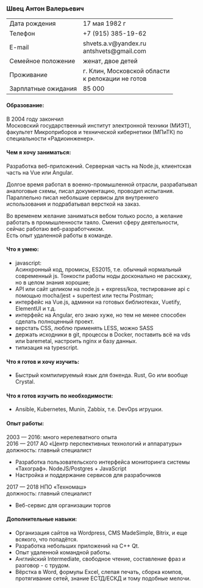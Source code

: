 ### Швец Антон Валерьевич
<table>
  <tr>
    <td>Дата рождения</td>
    <td>17 мая 1982 г</td>
  </tr>
  <tr>
    <td>Телефон</td>
    <td>+7 (915) 385-19-62</td>
  </tr>
  <tr>
    <td>E-mail</td>
    <td>shvets.a.v@yandex.ru<br>antshvets@gmail.com</td>
  </tr>
  <tr>
    <td>Семейное положение</td>
    <td>женат, двое детей</td>
  </tr>
  <tr>
    <td>Проживание</td>
    <td>г. Клин, Московской области<br> к релокации не готов</td>
  </tr>
  <tr>
    <td>Зарплатные ожидания</td>
    <td>85 000</td>
  </tr>
</table>

#### Образование:
В 2004 году закончил<br>
Московский государственный институт электронной техники (МИЭТ),<br>
факультет Микроприборов и технической кибернетики (МПиТК) по специальности «Радиоинженер».
#### Чем я хочу заниматься:
Разработка веб-приложений.  Серверная часть на Node.js, клиентская часть на Vue или Angular.<br>

Долгое время работал в военно-промышленной отрасли, разрабатывал аналоговые схемы, писал документацию, проводил испытания. Параллельно писал небольшие сервисы для внутреннего использования и подрабатывал версткой на заказ.<br>

Во временем желание заниматься вебом только росло, а желание работать в промышленности таяло. Сменил сферу деятельности, сейчас работаю веб-разработчиком.<br>
Есть опыт удаленной работы в команде. <br>
#### Что я умею:
* javascript:<br>
Асинхронный код, промисы, ES2015, т.е. обычный нормальный современный js. Тонкости работы ноды досконально не расскажу, но в целом знания хорошие;<br>
* API или сайт целиком на node.js + express/koa, тестирование api с помощью mocha/jest + supertest или тесты Postman;<br>
* интерфейс на Vue.js,  админки на готовых библиотеках, Vuetify, ElementUI и т.д.<br>
* интерфейс на Angular, его знаю хуже, но тем не менее способен сделать полноценный проект.<br>
* верстать CSS, люблю применять LESS, можно SASS<br>
* держать исходники в git, процессы в Docker, поставить всё на vds или baremetal, настроить nginx и базу данных.<br>
* типизация на typescript.<br>
#### Что я готов и хочу изучить:
* Быстрый компилируемый язык для бэкенда. Rust, Go или вообще Crystal.<br>
#### Что я готов изучить по необходимости:
* Ansible, Kubernetes, Munin, Zabbix, т.е. DevOps игрушки.<br>
#### Опыт работы:
2003 — 2016:  много нерелеватного опыта<br>
2016 — 2017	АО «Центр перспективных технологий и аппаратуры»<br>
должность: главный специалист<br>
*	Разработка пользовательского интерфейса мониторинга системы «Тахограф». NodeJS/Postgres + JavaScript
*	Настройка и поддержание сервисов для разрабочиков

2017 — 2018 НПО «Техномаш»<br>
должность: главный специалист<br>
* Веб-сервис для организации торгов

#### Дополнительные навыки:
* Организация сайтов на Wordpress, CMS MadeSimple, Bitrix, и еще всякого, что попадётся.
* Разработка небольших приложений на C++ Qt.
* Опыт удаленной командной работы.
* Английский Intermediate, свободное чтение, составление фраз и разговор - с трудом.
* Вёрстка в Word, формулы Excel, слепая печать, сборка компов, протягивание сетей, знание ЕСТД/ЕСКД и тому подобные мелочи.


